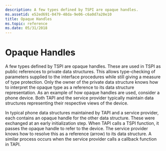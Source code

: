 ```yaml
---
description: A few types defined by TSPI are opaque handles.
ms.assetid: e52ed691-0479-48da-9e06-c6a0d7a20e10
title: Opaque Handles
ms.topic: reference
ms.date: 05/31/2018
---
```


# Opaque Handles

A few types defined by TSPI are opaque handles. These are used in TSPI as public references to private data structures. This allows type-checking of parameters supplied to the interface procedures while still giving a measure of type protection. Only the owner of the private data structure knows how to interpret the opaque type as a reference to its data structure representation. As an example of how opaque handles are used, consider a phone device. Both TAPI and the service provider typically maintain data structures representing their respective views of the device.

In typical phone data structures maintained by TAPI and a service provider, each contains an opaque handle for the other data structure. These were exchanged at an early initialization step. When TAPI calls a TSPI function, it passes the opaque handle to refer to the device. The service provider knows how to resolve this as a reference (arrow) to its data structure. A similar process occurs when the service provider calls a callback function in TAPI.

 

 



